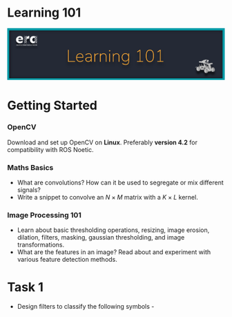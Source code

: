 # Learning 101

![Learning 101](https://github.com/ERA-IITK/learning101/blob/master/learning101.png)

# Getting Started

### OpenCV
Download and set up OpenCV on **Linux**. Preferably **version 4.2** for compatibility with ROS Noetic.

### Maths Basics
- What are convolutions? How can it be used to segregate or mix different signals?
- Write a snippet to convolve an $N \times M$ matrix with a $K \times L$ kernel.

### Image Processing 101
- Learn about basic thresholding operations, resizing, image erosion, dilation, filters, masking, gaussian thresholding, and image transformations.
- What are the features in an image? Read about and experiment with various feature detection methods.

# Task 1
- Design filters to classify the following symbols -